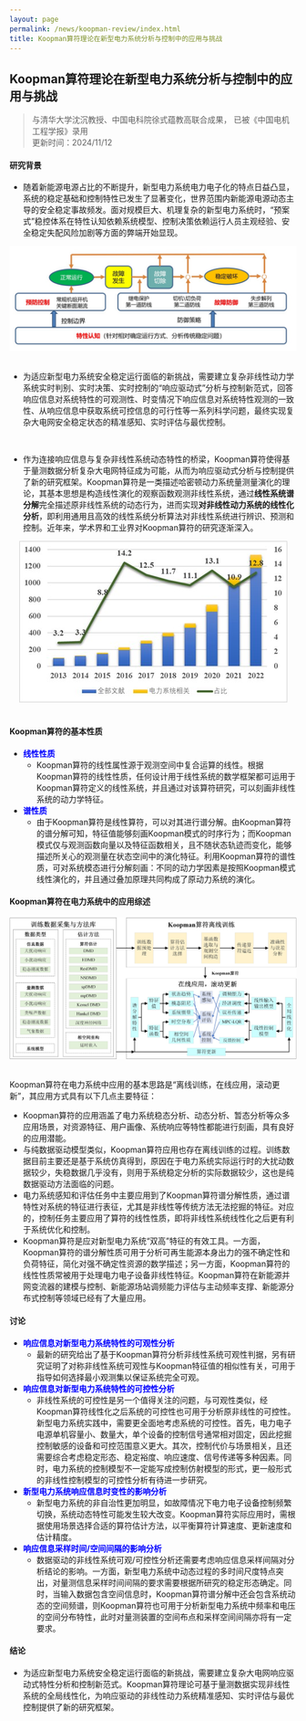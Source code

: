 ```yaml
---
layout: page
permalink: /news/koopman-review/index.html
title: Koopman算符理论在新型电力系统分析与控制中的应用与挑战
---
```


## Koopman算符理论在新型电力系统分析与控制中的应用与挑战

> 与清华大学沈沉教授、中国电科院徐式蕴教高联合成果， 已被《中国电机工程学报》录用 <br>
> 更新时间：2024/11/12


#### 研究背景
- 随着新能源电源占比的不断提升，新型电力系统电力电子化的特点日益凸显，系统的稳定基础和控制特性已发生了显著变化，世界范围内新能源电源动态主导的安全稳定事故频发。面对规模巨大、机理复杂的新型电力系统时，“预案式”稳控体系在特性认知依赖系统模型、控制决策依赖运行人员主观经验、安全稳定失配风险加剧等方面的弊端开始显现。

<center>
<img src="/news/koopman-review.assets/fig1.jpg">
</center>

<br>

- 为适应新型电力系统安全稳定运行面临的新挑战，需要建立复杂非线性动力学系统实时判别、实时决策、实时控制的“响应驱动式”分析与控制新范式，回答响应信息对系统特性的可观测性、时变情况下响应信息对系统特性观测的一致性、从响应信息中获取系统可控信息的可行性等一系列科学问题，最终实现复杂大电网安全稳定状态的精准感知、实时评估与最优控制。

<br>

- 作为连接响应信息与复杂非线性系统动态特性的桥梁，Koopman算符使得基于量测数据分析复杂大电网特征成为可能，从而为响应驱动式分析与控制提供了新的研究框架。Koopman算符是一类描述哈密顿动力系统量测量演化的理论，其基本思想是构造线性演化的观察函数观测非线性系统，通过**线性系统谱分解**完全描述原非线性系统的动态行为，进而实现**对非线性动力系统的线性化分析**，即利用通用且高效的线性系统分析算法对非线性系统进行辨识、预测和控制。近年来，学术界和工业界对Koopman算符的研究逐渐深入。

<center>
<img src="/news/koopman-review.assets/fig3.jpg">
</center>

<br>

#### Koopman算符的基本性质
- <b><font color=blue>线性性质</font></b>
	* Koopman算符的线性属性源于观测空间中复合运算的线性。根据Koopman算符的线性性质，任何设计用于线性系统的数学框架都可运用于Koopman算符定义的线性系统，并且通过对该算符研究，可以刻画非线性系统的动力学特征。
- <b><font color=blue>谱性质</font></b>
	* 由于Koopman算符是线性算符，可以对其进行谱分解。由Koopman算符的谱分解可知，特征值能够刻画Koopman模式的时序行为；而Koopman模式仅与观测函数向量以及特征函数相关，且不随状态轨迹而变化，能够描述所关心的观测量在状态空间中的演化特征。利用Koopman算符的谱性质，可对系统模态进行分解刻画：不同的动力学因素是按照Koopman模式线性演化的，并且通过叠加原理共同构成了原动力系统的演化。

#### Koopman算符在电力系统中的应用综述

<center>
<img src="/news/koopman-review.assets/fig2.jpg">
</center>

<br>

Koopman算符在电力系统中应用的基本思路是“离线训练，在线应用，滚动更新”，其应用方式具有以下几点主要特征：<br>
- Koopman算符的应用涵盖了电力系统稳态分析、动态分析、暂态分析等众多应用场景，对资源特征、用户画像、系统响应等特性都能进行刻画，具有良好的应用潜能。
- 与纯数据驱动模型类似，Koopman算符应用也存在离线训练的过程。训练数据目前主要还是基于系统仿真得到，原因在于电力系统实际运行时的大扰动数据较少，失稳数据几乎没有，则用于系统稳定分析的实际数据较少，这也是纯数据驱动方法面临的问题。
- 电力系统感知和评估任务中主要应用到了Koopman算符谱分解性质，通过谱特性对系统的特征进行表征，尤其是非线性等传统方法无法挖掘的特征。对应的，控制任务主要应用了算符的线性性质，即将非线性系统线性化之后更有利于系统优化和控制。
- Koopman算符是应对新型电力系统“双高”特征的有效工具。一方面，Koopman算符的谱分解性质可用于分析可再生能源本身出力的强不确定性和负荷特征，简化对强不确定性资源的数学描述；另一方面，Koopman算符的线性性质常被用于处理电力电子设备非线性特征。Koopman算符在新能源并网变流器的建模与控制、新能源场站调频能力评估与主动频率支撑、新能源分布式控制等领域已经有了大量应用。


#### 讨论
- <b><font color=blue>响应信息对新型电力系统特性的可观性分析</font></b>
	* 最新的研究给出了基于Koopman算符分析非线性系统可观性判据，另有研究证明了对称非线性系统可观性与Koopman特征值的相似性有关，可用于指导如何选择最小观测集以保证系统完全可观。
- <b><font color=blue>响应信息对新型电力系统特性的可控性分析</font></b>
	* 非线性系统的可控性是另一个值得关注的问题，与可观性类似，经Koopman算符线性化之后系统的可控性也可用于分析原非线性的可控性。新型电力系统实践中，需要更全面地考虑系统的可控性。首先，电力电子电源单机容量小、数量大，单个设备的控制信号通常相对固定，因此挖掘控制敏感的设备和可控范围意义更大。其次，控制代价与场景相关，且还需要综合考虑稳定形态、稳定裕度、响应速度、信号传递等多种因素。同时，电力系统的控制模型不一定能写成控制仿射模型的形式，更一般形式的非线性控制模型的可控性分析有待进一步研究。
- <b><font color=blue>新型电力系统响应信息时变性的影响分析</font></b>
	* 新型电力系统的非自治性更加明显，如故障情况下电力电子设备控制频繁切换，系统动态特性可能发生较大改变。Koopman算符实际应用时，需根据使用场景选择合适的算符估计方法，以平衡算符计算速度、更新速度和估计精度。
- <b><font color=blue>响应信息采样时间/空间间隔的影响分析</font></b>
	* 数据驱动的非线性系统可观/可控性分析还需要考虑响应信息采样间隔对分析结论的影响。一方面，新型电力系统中动态过程的多时间尺度特点突出，对量测信息采样时间间隔的要求需要根据所研究的稳定形态确定。同时，当输入数据包含空间信息时，Koopman算符谱分解中还会包含系统动态的空间频谱，则Koopman算符也可用于分析新型电力系统中频率和电压的空间分布特性，此时对量测装置的空间布点和采样空间间隔亦将有一定要求。


#### 结论
- 为适应新型电力系统安全稳定运行面临的新挑战，需要建立复杂大电网响应驱动式特性分析和控制新范式。Koopman算符理论可基于量测数据实现非线性系统的全局线性化，为响应驱动的非线性动力系统精准感知、实时评估与最优控制提供了新的研究框架。
